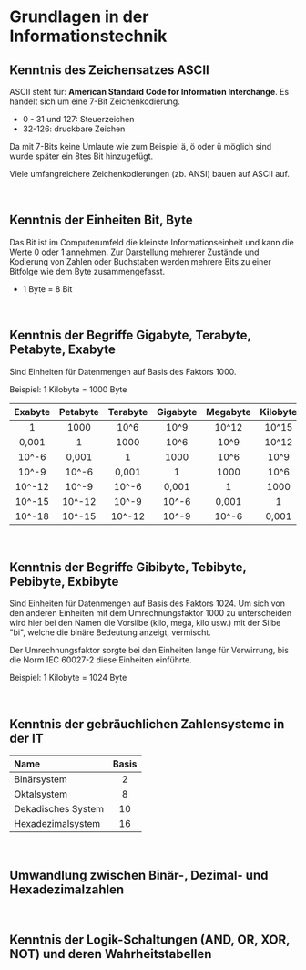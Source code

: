 # Grundlagen in der Informationstechnik

## Kenntnis des Zeichensatzes ASCII

ASCII steht für: **American Standard Code for Information Interchange**. Es handelt sich um eine 7-Bit Zeichenkodierung.

- 0 - 31 und 127: Steuerzeichen
- 32-126: druckbare Zeichen

Da mit 7-Bits keine Umlaute wie zum Beispiel ä, ö oder ü möglich sind wurde später ein 8tes Bit hinzugefügt.

Viele umfangreichere Zeichenkodierungen (zb. ANSI) bauen auf ASCII auf.

<br>

## Kenntnis der Einheiten Bit, Byte

Das Bit ist im Computerumfeld die kleinste Informationseinheit und kann die Werte 0 oder 1 annehmen. Zur Darstellung mehrerer Zustände und Kodierung von Zahlen oder Buchstaben werden mehrere Bits zu einer Bitfolge wie dem Byte zusammengefasst.

- 1 Byte = 8 Bit

<br>

## Kenntnis der Begriffe Gigabyte, Terabyte, Petabyte, Exabyte

Sind Einheiten für Datenmengen auf Basis des Faktors 1000.

Beispiel: 1 Kilobyte = 1000 Byte

| Exabyte | Petabyte | Terabyte | Gigabyte | Megabyte | Kilobyte | Byte  |
| :-----: | :------: | :------: | :------: | :------: | :------: | :---: |
|    1    |   1000   |   10^6   |   10^9   |  10^12   |  10^15   | 10^18 |
|  0,001  |    1     |   1000   |   10^6   |   10^9   |  10^12   | 10^15 |
|  10^-6  |  0,001   |    1     |   1000   |   10^6   |   10^9   | 10^12 |
|  10^-9  |  10^-6   |  0,001   |    1     |   1000   |   10^6   | 10^9  |
| 10^-12  |  10^-9   |  10^-6   |  0,001   |    1     |   1000   | 10^6  |
| 10^-15  |  10^-12  |  10^-9   |  10^-6   |  0,001   |    1     | 1000  |
| 10^-18  |  10^-15  |  10^-12  |  10^-9   |  10^-6   |  0,001   |   1   |

<br>

## Kenntnis der Begriffe Gibibyte, Tebibyte, Pebibyte, Exbibyte

Sind Einheiten für Datenmengen auf Basis des Faktors 1024. Um sich von den anderen Einheiten mit dem Umrechnungsfaktor 1000 zu unterscheiden wird hier bei den Namen die Vorsilbe (kilo, mega, kilo usw.) mit der Silbe "bi", welche die binäre Bedeutung anzeigt, vermischt.

Der Umrechnungsfaktor sorgte bei den Einheiten lange für Verwirrung, bis die Norm IEC 60027-2 diese Einheiten einführte.

Beispiel: 1 Kilobyte = 1024 Byte

<br>

## Kenntnis der gebräuchlichen Zahlensysteme in der IT

| Name               | Basis |
| :----------------- | :---: |
| Binärsystem        |   2   |
| Oktalsystem        |   8   |
| Dekadisches System |  10   |
| Hexadezimalsystem  |  16   |

<br>

## Umwandlung zwischen Binär-, Dezimal- und Hexadezimalzahlen

<br>

## Kenntnis der Logik-Schaltungen (AND, OR, XOR, NOT) und deren Wahrheitstabellen

